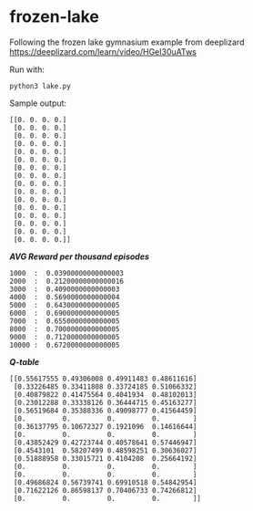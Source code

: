 # frozen-lake
Following the frozen lake gymnasium example from deeplizard
https://deeplizard.com/learn/video/HGeI30uATws

Run with:

`python3 lake.py`

Sample output:

```
[[0. 0. 0. 0.]  
 [0. 0. 0. 0.]  
 [0. 0. 0. 0.]  
 [0. 0. 0. 0.]  
 [0. 0. 0. 0.]  
 [0. 0. 0. 0.]  
 [0. 0. 0. 0.]  
 [0. 0. 0. 0.]  
 [0. 0. 0. 0.]  
 [0. 0. 0. 0.]  
 [0. 0. 0. 0.]  
 [0. 0. 0. 0.]  
 [0. 0. 0. 0.]  
 [0. 0. 0. 0.]  
 [0. 0. 0. 0.]  
 [0. 0. 0. 0.]]
```

*****AVG Reward per thousand episodes*****

```
1000  :  0.03900000000000003  
2000  :  0.21200000000000016  
3000  :  0.4090000000000003  
4000  :  0.5690000000000004  
5000  :  0.6430000000000005  
6000  :  0.6900000000000005  
7000  :  0.6550000000000005  
8000  :  0.7000000000000005  
9000  :  0.7120000000000005  
10000 :  0.6720000000000005  
```

*****Q-table*****

```
[[0.55617555 0.49306008 0.49911483 0.48611616]  
 [0.33226485 0.33411808 0.33724185 0.51066332]  
 [0.40879822 0.41475564 0.4041934  0.48102013]  
 [0.23012288 0.33338126 0.36444715 0.45163277]  
 [0.56519684 0.35388336 0.49098777 0.41564459]  
 [0.         0.         0.         0.        ]  
 [0.36137795 0.10672327 0.1921096  0.14616644]  
 [0.         0.         0.         0.        ]  
 [0.43852429 0.42723744 0.40578641 0.57446947]  
 [0.4543101  0.58207499 0.48598251 0.30636027]  
 [0.51888958 0.33015721 0.4104208  0.25664192]  
 [0.         0.         0.         0.        ]  
 [0.         0.         0.         0.        ]  
 [0.49686824 0.56739741 0.69910518 0.54842954]  
 [0.71622126 0.86598137 0.70406733 0.74266812]  
 [0.         0.         0.         0.        ]]
 ```